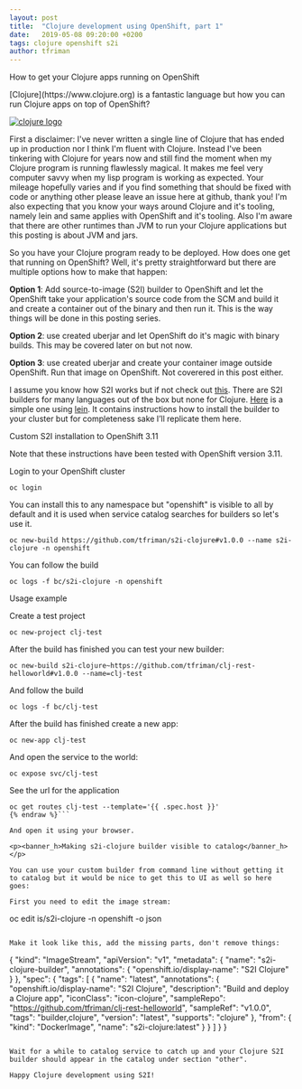 ```yaml
---
layout: post
title:  "Clojure development using OpenShift, part 1"
date:   2019-05-08 09:20:00 +0200
tags: clojure openshift s2i
author: tfriman
---
```


<p><banner_h>How to get your Clojure apps running on OpenShift</banner_h></p>
[Clojure](https://www.clojure.org) is a fantastic language but how you
can run Clojure apps on top of OpenShift?

[![clojure logo](https://www.clojure.org/images/clojure-logo-120b.png)](https://www.clojure.org)

First a disclaimer: I've never written a single line of Clojure that
has ended up in production nor I think I'm fluent with
Clojure. Instead I've been tinkering with Clojure for years now and
still find the moment when my Clojure program is running flawlessly
magical. It makes me feel very computer savvy when my lisp program is
working as expected. Your mileage hopefully varies and if you find
something that should be fixed with code or anything other please
leave an issue here at github, thank you! I'm also expecting that you
know your ways around Clojure and it's tooling, namely lein and same
applies with OpenShift and it's tooling. Also I'm aware that there are
other runtimes than JVM to run your Clojure applications but this
posting is about JVM and jars.

So you have your Clojure program ready to be deployed. How does one
get that running on OpenShift? Well, it's pretty straightforward but
there are multiple options how to make that happen:

<b>Option 1</b>: Add source-to-image (S2I) builder to OpenShift and let the
OpenShift take your application's source code from the SCM and build
it and create a container out of the binary and then run it. This is
the way things will be done in this posting series.

<b>Option 2</b>: use created uberjar and let OpenShift do it's magic with
binary builds. This may be covered later on but not now.

<b>Option 3</b>: use created uberjar and create your container image outside OpenShift. Run that image on OpenShift. Not coverered in this post either.

I assume you know how S2I works but if not check out
[this](https://github.com/openshift/source-to-image). There are S2I
builders for many languages out of the box but none for
Clojure. [Here](https://github.com/tfriman/s2i-clojure) is a simple
one using [lein](https://leiningen.org). It contains instructions how
to install the builder to your cluster but for completeness sake I’ll replicate them here.

<p><banner_h>Custom S2I installation to OpenShift 3.11</banner_h></p>

Note that these instructions have been tested with OpenShift version
3.11.

Login to your OpenShift cluster

```
oc login
```

You can install this to any namespace but "openshift" is visible to all by default and it is used when service catalog searches for builders so let's use it.

```
oc new-build https://github.com/tfriman/s2i-clojure#v1.0.0 --name s2i-clojure -n openshift
```

You can follow the build

```
oc logs -f bc/s2i-clojure -n openshift
```

<p><banner_h>Usage example</banner_h></p>

Create a test project

```
oc new-project clj-test
```

After the build has finished you can test your new builder:

```
oc new-build s2i-clojure~https://github.com/tfriman/clj-rest-helloworld#v1.0.0 --name=clj-test
```

And follow the build

```
oc logs -f bc/clj-test
```

After the build has finished create a new app:

```
oc new-app clj-test
```

And open the service to the world:

```
oc expose svc/clj-test
```

See the url for the application

```{% raw %}
oc get routes clj-test --template='{{ .spec.host }}'
{% endraw %}```

And open it using your browser.

<p><banner_h>Making s2i-clojure builder visible to catalog</banner_h></p>

You can use your custom builder from command line without getting it
to catalog but it would be nice to get this to UI as well so here
goes:

First you need to edit the image stream:

```
oc edit is/s2i-clojure -n openshift -o json
```

Make it look like this, add the missing parts, don't remove things:

```
{
    "kind": "ImageStream",
    "apiVersion": "v1",
    "metadata": {
	"name": "s2i-clojure-builder",
	"annotations": {
	    "openshift.io/display-name": "S2I Clojure"
	}
    },
    "spec": {
	"tags": [
	    {
		"name": "latest",
		"annotations": {
		    "openshift.io/display-name": "S2I Clojure",
		    "description": "Build and deploy a Clojure app",
		    "iconClass": "icon-clojure",
		    "sampleRepo": "https://github.com/tfriman/clj-rest-helloworld",
		    "sampleRef": "v1.0.0",
		    "tags": "builder,clojure",
		    "version": "latest",
		    "supports": "clojure"
		},
		"from": {
		    "kind": "DockerImage",
		    "name": "s2i-clojure:latest"
		}
	    }
	]
    }
}

```

Wait for a while to catalog service to catch up and your Clojure S2I
builder should appear in the catalog under section "other".

Happy Clojure development using S2I!
